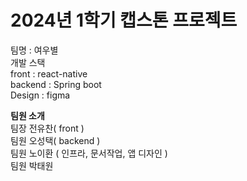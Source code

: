 # 2024년 1학기 캡스톤 프로젝트
팀명 : 여우별<br>
개발 스택<br>
front : react-native<br>
backend : Spring boot<br>
Design : figma<br>

<p>
<b>팀원 소개</b><br>
팀장 전유찬( front )<br>
팀원 오성택( backend )<br>
팀원 노이환 ( 인프라, 문서작업, 앱 디자인 )<br>
팀원 박태원<p>
